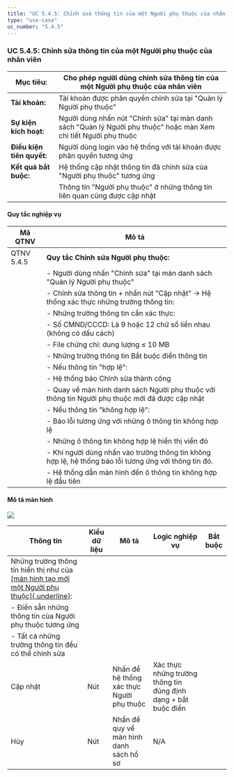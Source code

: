 ```yaml
---
title: "UC 5.4.5: Chỉnh sửa thông tin của một Người phụ thuộc của nhân viên"
type: "use-case"
uc_number: "5.4.5"
---
```


### UC 5.4.5: Chỉnh sửa thông tin của một Người phụ thuộc của nhân viên

| **Mục tiêu:** | Cho phép người dùng chỉnh sửa thông tin của một Người phụ thuộc của nhân viên |
| --- | --- |
| **Tài khoản:** | Tài khoản được phân quyền chỉnh sửa tại "Quản lý Người phụ thuộc" |
| **Sự kiện kích hoạt:** | Người dùng nhấn nút "Chỉnh sửa" tại màn danh sách "Quản lý Người phụ thuộc" hoặc màn Xem chi tiết Người phụ thuộc |
| **Điều kiện tiên quyết:** | Người dùng login vào hệ thống với tài khoản được phân quyền tương ứng |
| **Kết quả bắt buộc:** | Hệ thống cập nhật thông tin đã chỉnh sửa của "Người phụ thuộc" tương ứng |
|  | Thông tin "Người phụ thuộc" ở những thông tin liên quan cũng được cập nhật |

#### Quy tắc nghiệp vụ

| **Mã QTNV** | **Mô tả** |
| --- | --- |
| QTNV 5.4.5 | **Quy tắc Chỉnh sửa Người phụ thuộc:** |
|  | - Người dùng nhấn "Chỉnh sửa" tại màn danh sách "Quản lý Người phụ thuộc" |
|  | - Chỉnh sửa thông tin + nhấn nút "Cập nhật" -\> Hệ thống xác thực những trường thông tin: |
|  | - Những trường thông tin cần xác thực: |
|  | - Số CMND/CCCD: Là 9 hoặc 12 chữ số liền nhau (không có dấu cách) |
|  | - File chứng chỉ: dung lượng ≤ 10 MB |
|  | - Những trường thông tin Bắt buộc điền thông tin |
|  | - Nếu thông tin "hợp lệ": |
|  | - Hệ thống báo Chỉnh sửa thành công |
|  | - Quay về màn hình danh sách Người phụ thuộc với thông tin Người phụ thuộc mới đã được cập nhật |
|  | - Nếu thông tin "không hợp lệ": |
|  | - Báo lỗi tương ứng với những ô thông tin không hợp lệ |
|  | - Những ô thông tin không hợp lệ hiển thị viền đỏ |
|  | - Khi người dùng nhấn vào trường thông tin không hợp lệ, hệ thống báo lỗi tương ứng với thông tin đó. |
|  | - Hệ thống dẫn màn hình đến ô thông tin không hợp lệ đầu tiên |

#### Mô tả màn hình

![](media/image120.png)

| **Thông tin** | **Kiểu dữ liệu** | **Mô tả** | **Logic nghiệp vụ** | **Bắt buộc** |
| --- | --- | --- | --- | --- |
| Những trường thông tin hiển thị như của [[màn hình tạo mới một Người phụ thuộc]{.underline}](#uc-5.4.3-tạo-mới-một-người-phụ-thuộc-của-nhân-viên): |  |  |  |  |
| \- Điền sẵn những thông tin của Người phụ thuộc tương ứng |  |  |  |  |
| \- Tất cả những trường thông tin đều có thể chỉnh sửa |  |  |  |  |
| Cập nhật | Nút | Nhấn để hệ thống xác thực Người phụ thuộc | Xác thực những trường thông tin đúng định dạng + bắt buộc điền |  |
| Hủy | Nút | Nhấn để quy về màn hình danh sách hồ sơ | N/A |  |

